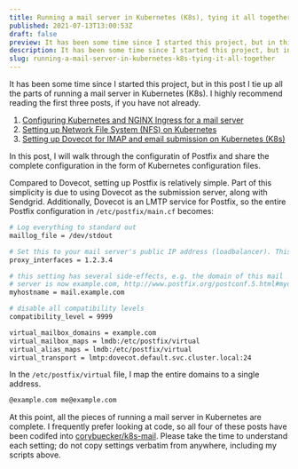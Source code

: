 ```yaml
---
title: Running a mail server in Kubernetes (K8s), tying it all together
published: 2021-07-13T13:00:53Z
draft: false
preview: It has been some time since I started this project, but in this post I tie up all the parts of running a mail server in Kubernetes (K8s).
description: It has been some time since I started this project, but in this post I tie up all the parts of running a mail server in Kubernetes (K8s).
slug: running-a-mail-server-in-kubernetes-k8s-tying-it-all-together
---
```


It has been some time since I started this project, but in this post I tie up all the parts of running a mail server in Kubernetes (K8s). I highly recommend reading the first three posts, if you have not already.

1. [Configuring Kubernetes and NGINX Ingress for a mail server](/post/configuring-kubernetes-and-nginx-ingress-for-a-mail-server)
1. [Setting up Network File System (NFS) on Kubernetes](/post/setting-up-network-file-system-nfs-on-kubernetes)
1. [Setting up Dovecot for IMAP and email submission on Kubernetes (K8s)](/post/setting-up-dovecot-for-imap-and-email-submission-on-kubernetes)

In this post, I will walk through the configuratin of Postfix and share the complete configuration in the form of Kubernetes configuration files.

Compared to Dovecot, setting up Postfix is relatively simple. Part of this simplicity is due to using Dovecot as the submission server, along with Sendgrid. Additionally, Dovecot is an LMTP service for Postfix, so the entire Postfix configuration in `/etc/postfix/main.cf` becomes:

```bash
# Log everything to standard out
maillog_file = /dev/stdout

# Set this to your mail server's public IP address (loadbalancer). This is part of the client IP presevation I mention in the first post.
proxy_interfaces = 1.2.3.4

# this setting has several side-effects, e.g. the domain of this mail
# server is now example.com, http://www.postfix.org/postconf.5.html#mydomain
myhostname = mail.example.com

# disable all compatibility levels
compatibility_level = 9999

virtual_mailbox_domains = example.com
virtual_mailbox_maps = lmdb:/etc/postfix/virtual
virtual_alias_maps = lmdb:/etc/postfix/virtual
virtual_transport = lmtp:dovecot.default.svc.cluster.local:24

```

In the `/etc/postfix/virtual` file, I map the entire domains to a single address.

```bash
@example.com me@example.com
```

At this point, all the pieces of running a mail server in Kubernetes are complete. I frequently prefer looking at code, so all four of these posts have been codifed into [corybuecker/k8s-mail](https://github.com/corybuecker/k8s-mail). Please take the time to understand each setting; do not copy settings verbatim from anywhere, including my scripts above.